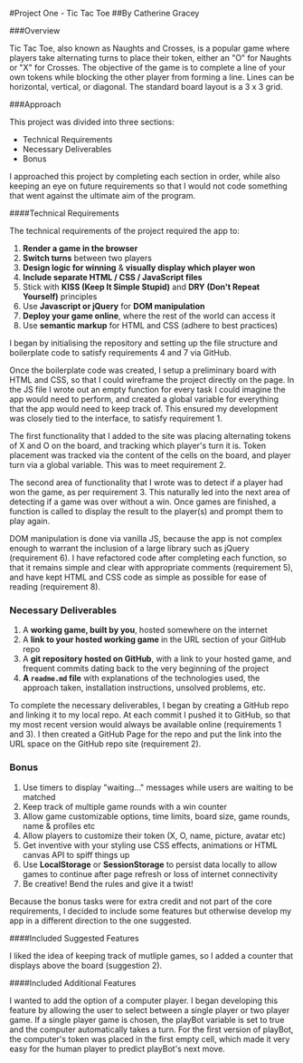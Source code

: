 #Project One - Tic Tac Toe
##By Catherine Gracey

###Overview

Tic Tac Toe, also known as Naughts and Crosses, is a popular game where players take alternating turns to place their token, either an "O" for Naughts or "X" for Crosses. The objective of the game is to complete a line of your own tokens while blocking the other player from forming a line. Lines can be horizontal, vertical, or diagonal. The standard board layout is a 3 x 3 grid.

###Approach

This project was divided into three sections:

- Technical Requirements
- Necessary Deliverables
- Bonus

I approached this project by completing each section in order, while also keeping an eye on future requirements so that I would not code something that went against the ultimate aim of the program.

####Technical Requirements

The technical requirements of the project required the app to:

1. **Render a game in the browser**
2. **Switch turns** between two players
3. **Design logic for winning** & **visually display which player won**
4. **Include separate HTML / CSS / JavaScript files**
5. Stick with **KISS (Keep It Simple Stupid)** and **DRY (Don't Repeat Yourself)** principles
6. Use **Javascript or jQuery** for **DOM manipulation**
7. **Deploy your game online**, where the rest of the world can access it
8. Use **semantic markup** for HTML and CSS (adhere to best practices)

I began by initialising the repository and setting up the file structure and boilerplate code to satisfy requirements 4 and 7 via GitHub.

Once the boilerplate code was created, I setup a preliminary board with HTML and CSS, so that I could wireframe the project directly on the page. In the JS file I wrote out an empty function for every task I could imagine the app would need to perform, and created a global variable for everything that the app would need to keep track of. This ensured my development was closely tied to the interface, to satisfy requirement 1.

The first functionality that I added to the site was placing alternating tokens of X and O on the board, and tracking which player's turn it is. Token placement was tracked via the content of the cells on the board, and player turn via a global variable. This was to meet requirement 2.

The second area of functionality that I wrote was to detect if a player had won the game, as per requirement 3. This naturally led into the next area of detecting if a game was over without a win. Once games are finished, a function is called to display the result to the player(s) and prompt them to play again.

DOM manipulation is done via vanilla JS, because the app is not complex enough to warrant the inclusion of a large library such as jQuery (requirement 6). I have refactored code after completing each function, so that it remains simple and clear with appropriate comments (requirement 5), and have kept HTML and CSS code as simple as possible for ease of reading (requirement 8).

### Necessary Deliverables

1. A **working game, built by you**, hosted somewhere on the internet
2. A **link to your hosted working game** in the URL section of your GitHub repo
3. A **git repository hosted on GitHub**, with a link to your hosted game, and frequent commits dating back to the very beginning of the project
4. **A ``readme.md`` file** with explanations of the technologies used, the approach taken, installation instructions, unsolved problems, etc.

To complete the necessary deliverables, I began by creating a GitHub repo and linking it to my local repo. At each commit I pushed it to GitHub, so that my most recent version would always be available online (requirements 1 and 3). I then created a GitHub Page for the repo and put the link into the URL space on the GitHub repo site (requirement 2).

### Bonus

1. Use timers to display "waiting..." messages while users are waiting to be matched
2. Keep track of multiple game rounds with a win counter
3. Allow game customizable options, time limits, board size, game rounds, name & profiles etc  
4. Allow players to customize their token (X, O, name, picture, avatar etc)
5. Get inventive with your styling use CSS effects, animations or HTML canvas API to spiff things up
6. Use **LocalStorage** or **SessionStorage** to persist data locally to allow games to continue after page refresh or loss of internet connectivity
7. Be creative! Bend the rules and give it a twist!

Because the bonus tasks were for extra credit and not part of the core requirements, I decided to include some features but otherwise develop my app in a different direction to the one suggested.

####Included Suggested Features

I liked the idea of keeping track of mutliple games, so I added a counter that displays above the board (suggestion 2).

####Included Additional Features

I wanted to add the option of a computer player. I began developing this feature by allowing the user to select between a single player or two player game. If a single player game is chosen, the playBot variable is set to true and the computer automatically takes a turn. For the first version of playBot, the computer's token was placed in the first empty cell, which made it very easy for the human player to predict playBot's next move.
